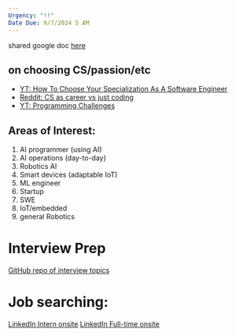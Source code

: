 ```yaml
---
Urgency: "!!"
Date Due: 9/7/2024 5 AM
---
```



shared google doc [here](https://docs.google.com/document/d/1NIDgQ5aYhBctnJYynlyWzxmlvisKuJ4TbBUgoAAOfQ4/edit)
## on choosing CS/passion/etc
- [YT: How To Choose Your Specialization As A Software Engineer](https://www.youtube.com/watch?v=Ouf-tpDAkK4)
- [Reddit: CS as career vs just coding](https://www.reddit.com/r/learnprogramming/comments/1bwwy0q/how_do_i_know_if_ill_like_cs_as_a_career_or_if_i/)
- [YT: Programming Challenges](https://www.youtube.com/watch?v=SS19Q-_saCc)
## Areas of Interest:
1. AI programmer (using AI)
2. AI operations (day-to-day)
3. Robotics AI
4. Smart devices (adaptable IoT)
5. ML engineer
6. Startup
7. SWE
8. IoT/embedded
9. general Robotics

# Interview Prep
[GitHub repo of interview topics ](https://github.com/Coder-World04/Tech-Interview-Important-Topics-and-Techniques)

# Job searching:
[LinkedIn Intern onsite](https://www.linkedin.com/jobs/search/?currentJobId=3999726633&f_E=1&f_JT=I&f_PP=106233382%2C102277331%2C102448103%2C101876708%2C100472083&f_WT=1&geoId=103644278&keywords=machine%20learning&origin=JOB_SEARCH_PAGE_JOB_FILTER&refresh=true&sortBy=R&spellCorrectionEnabled=true&start=50)
[LinkedIn Full-time onsite](https://www.linkedin.com/jobs/search/?currentJobId=3674216096&f_E=4&f_JT=F&f_PP=106233382%2C102277331%2C102448103%2C101876708%2C100472083&f_WT=1%2C3&geoId=103644278&keywords=machine%20learning&origin=JOB_SEARCH_PAGE_JOB_FILTER&refresh=true&sortBy=R&spellCorrectionEnabled=true)
